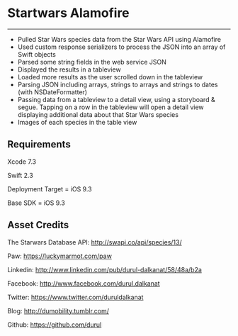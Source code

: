 # Startwars Alamofire
-------------------------------------------------

- Pulled Star Wars species data from the Star Wars API using Alamofire
- Used custom response serializers to process the JSON into an array of Swift objects
- Parsed some string fields in the web service JSON
- Displayed the results in a tableview
- Loaded more results as the user scrolled down in the tableview
- Parsing JSON including arrays, strings to arrays and strings to dates (with NSDateFormatter)
- Passing data from a tableview to a detail view, using a storyboard & segue. Tapping on a row in the tableview will open a detail view displaying additional data about that Star Wars species
- Images of each species in the table view

Requirements
-------------------------------------------------
Xcode 7.3

Swift 2.3

Deployment Target = iOS 9.3

Base SDK = iOS 9.3

Asset Credits
-------------------------------------------------

The Starwars Database API: http://swapi.co/api/species/13/

Paw: https://luckymarmot.com/paw

Linkedin: http://www.linkedin.com/pub/durul-dalkanat/58/48a/b2a

Facebook: http://www.facebook.com/durul.dalkanat

Twitter: https://www.twitter.com/duruldalkanat

Blog: http://dumobility.tumblr.com/

Github: https://github.com/durul

